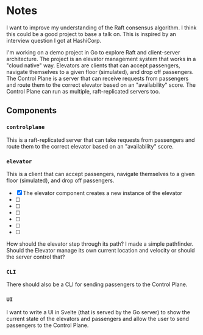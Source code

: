 # Notes

I want to improve my understanding of the Raft consensus algorithm.
I think this could be a good project to base a talk on.
This is inspired by an interview question I got at HashiCorp.


I'm working on a demo project in Go to explore Raft and client-server architecture. The project is an elevator management system that works in a "cloud native" way. Elevators are clients that can accept passengers, navigate themselves to a given floor (simulated), and drop off passengers. The Control Plane is a server that can receive requests from passengers and route them to the correct elevator based on an "availability" score. The Control Plane can run as multiple, raft-replicated servers too.


## Components

### `controlplane`

This is a raft-replicated server that can take requests from passengers and route them to the correct elevator based on an "availability" score.

### `elevator`

This is a client that can accept passengers, navigate themselves to a given floor (simulated), and drop off passengers.

- [x] The elevator component creates a new instance of the elevator
- [ ] 
- [ ] 
- [ ] 
- [ ] 
- [ ] 
- [ ] 

How should the elevator step through its path?
I made a simple pathfinder.
Should the Elevator manage its own current location and velocity or should the server control that?


### `CLI`

There should also be a CLI for sending passengers to the Control Plane.

### `UI`

I want to write a UI in Svelte (that is served by the Go server) to show the current state of the elevators and passengers and allow the user to send passengers to the Control Plane.



